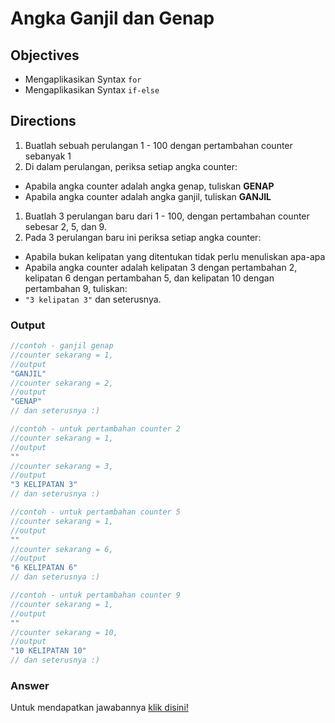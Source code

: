 # Angka Ganjil dan Genap

## Objectives
- Mengaplikasikan Syntax `for`
- Mengaplikasikan Syntax `if-else`

## Directions
1. Buatlah sebuah perulangan 1 - 100 dengan pertambahan counter sebanyak 1
2. Di dalam perulangan, periksa setiap angka counter:
- Apabila angka counter adalah angka genap, tuliskan **GENAP**
- Apabila angka counter adalah angka ganjil, tuliskan **GANJIL**
1. Buatlah 3 perulangan baru dari 1 - 100, dengan pertambahan counter sebesar 2, 5, dan 9.
2. Pada 3 perulangan baru ini periksa setiap angka counter:
- Apabila bukan kelipatan yang ditentukan tidak perlu menuliskan apa-apa
- Apabila angka counter adalah kelipatan 3 dengan pertambahan 2, kelipatan 6 dengan pertambahan 5, dan kelipatan 10 dengan pertambahan 9, tuliskan:
- `"3 kelipatan 3"` dan seterusnya.

### Output
```javascript
//contoh - ganjil genap
//counter sekarang = 1,
//output
"GANJIL"
//counter sekarang = 2,
//output
"GENAP"
// dan seterusnya :)

//contoh - untuk pertambahan counter 2
//counter sekarang = 1, 
//output
"" 
//counter sekarang = 3, 
//output
"3 KELIPATAN 3" 
// dan seterusnya :)

//contoh - untuk pertambahan counter 5
//counter sekarang = 1, 
//output
"" 
//counter sekarang = 6, 
//output
"6 KELIPATAN 6" 
// dan seterusnya :)

//contoh - untuk pertambahan counter 9
//counter sekarang = 1, 
//output
"" 
//counter sekarang = 10, 
//output
"10 KELIPATAN 10" 
// dan seterusnya :)
```

### Answer
Untuk mendapatkan jawabannya [klik disini!](answer.js)

